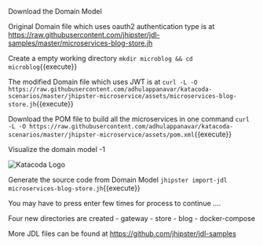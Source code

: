 Download the Domain Model

Original Domain file which uses oauth2 authentication type is at 
https://raw.githubusercontent.com/jhipster/jdl-samples/master/microservices-blog-store.jh

Create a empty working directory
`mkdir microblog && cd microblog`{{execute}}

The modified Domain file which uses JWT is at
`curl -L -O https://raw.githubusercontent.com/adhulappanavar/katacoda-scenarios/master/jhipster-microservice/assets/microservices-blog-store.jh`{{execute}}

Download the POM file to build all the microservices in one command
`curl -L -O https://raw.githubusercontent.com/adhulappanavar/katacoda-scenarios/master/jhipster-microservice/assets/pom.xml`{{execute}}


Visualize the domain model -1 

![Katacoda Logo](/anildhulappanavar/scenarios/jhipster-microservice/assets/DomianArchitectureUsingJHStudio.png)

Generate the source code from Domain Model
`jhipster import-jdl microservices-blog-store.jh`{{execute}}

You may have to press enter few times for process to continue ....

Four new directories are created
    - gateway
    - store
    - blog
    - docker-compose


More JDL files can be found at https://github.com/jhipster/jdl-samples


